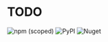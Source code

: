 # TODO

![npm (scoped)](https://img.shields.io/npm/v/@cloudcamp/aws-runtime?style=flat-square)
![PyPI](https://img.shields.io/pypi/v/cloudcamp.aws-runtime?style=flat-square)
![Nuget](https://img.shields.io/nuget/v/Cloudcamp.Aws.Runtime?style=flat-square)

